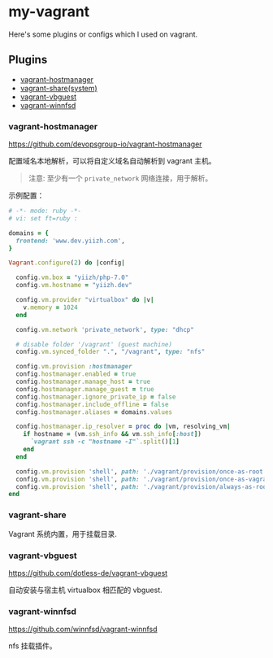 # my-vagrant
Here's some plugins or configs which I used on vagrant.

## Plugins
- [vagrant-hostmanager](#vagrant-hostmanager)
- [vagrant-share(system)](#vagrant-share)
- [vagrant-vbguest](#vagrant-vbguest)
- [vagrant-winnfsd](#vagrant-winnfsd)

### vagrant-hostmanager
<https://github.com/devopsgroup-io/vagrant-hostmanager>

配置域名本地解析，可以将自定义域名自动解析到 vagrant 主机。

> 注意: 至少有一个 `private_network` 网络连接，用于解析。

示例配置：
```rb
# -*- mode: ruby -*-
# vi: set ft=ruby :

domains = {
  frontend: 'www.dev.yiizh.com',
}

Vagrant.configure(2) do |config|

  config.vm.box = "yiizh/php-7.0"
  config.vm.hostname = "yiizh.dev"

  config.vm.provider "virtualbox" do |v|
    v.memory = 1024
  end

  config.vm.network 'private_network', type: "dhcp"

  # disable folder '/vagrant' (guest machine)
  config.vm.synced_folder ".", "/vagrant", type: "nfs"

  config.vm.provision :hostmanager
  config.hostmanager.enabled = true
  config.hostmanager.manage_host = true
  config.hostmanager.manage_guest = true
  config.hostmanager.ignore_private_ip = false
  config.hostmanager.include_offline = false
  config.hostmanager.aliases = domains.values

  config.hostmanager.ip_resolver = proc do |vm, resolving_vm|
    if hostname = (vm.ssh_info && vm.ssh_info[:host])
      `vagrant ssh -c "hostname -I"`.split()[1]
    end
  end

  config.vm.provision 'shell', path: './vagrant/provision/once-as-root.sh'
  config.vm.provision 'shell', path: './vagrant/provision/once-as-vagrant.sh', privileged: false
  config.vm.provision 'shell', path: './vagrant/provision/always-as-root.sh', run: 'always'
end
```

### vagrant-share
Vagrant 系统内置，用于挂载目录.

### vagrant-vbguest
https://github.com/dotless-de/vagrant-vbguest

自动安装与宿主机 virtualbox 相匹配的 vbguest.

### vagrant-winnfsd
https://github.com/winnfsd/vagrant-winnfsd

nfs 挂载插件。